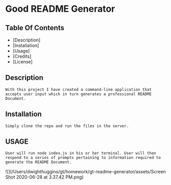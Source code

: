 #  Good README Generator


## Table Of Contents

* [Description]
* [Installation]
* [Usage]
* [Credits]
* [License]

## Description

```With this project I have created a command-line application that accepts user input which in turn generates a professional README Document.```


## Installation
```Simply clone the repo and run the files in the server.```


## USAGE
```User will run node index.js in his or her terminal. User will then respond to a series of prompts pertaining to information required to generate the README Document.```

![](/Users/dwighthuggins/gt/homework/gt-readme-generator/assets/Screen Shot 2020-06-28 at 3.37.42 PM.png)
